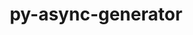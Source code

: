 ---
title: "py-async-generator"
layout: cache
categories: [package, v0.18]
meta: {"versions": ["1.10"], "compilers": ["gcc@=7.5.0"], "oss": ["ubuntu18.04"], "platforms": ["linux"], "targets": ["x86_64"], "stacks": ["e4s"], "num_specs": 2, "num_specs_by_stack": {"e4s": 2}}
spec_details: [{"hash": "odcb53jdyqkr6en25tsodaeuaija6ego", "compiler": "gcc@=7.5.0", "versions": ["1.10"], "os": "ubuntu18.04", "platform": "linux", "target": "x86_64", "variants": [], "stacks": ["e4s"], "size": "-", "tarball": "https://binaries.spack.io/releases/v0.18/build_cache/linux-ubuntu18.04-x86_64/gcc-7.5.0/py-async-generator-1.10/linux-ubuntu18.04-x86_64-gcc-7.5.0-py-async-generator-1.10-odcb53jdyqkr6en25tsodaeuaija6ego.spack"}, {"hash": "j3v75ozmmlw3b3q27fmglmw5pxcu424u", "compiler": "gcc@=7.5.0", "versions": ["1.10"], "os": "ubuntu18.04", "platform": "linux", "target": "x86_64", "variants": [], "stacks": ["e4s"], "size": "-", "tarball": "https://binaries.spack.io/releases/v0.18/build_cache/linux-ubuntu18.04-x86_64/gcc-7.5.0/py-async-generator-1.10/linux-ubuntu18.04-x86_64-gcc-7.5.0-py-async-generator-1.10-j3v75ozmmlw3b3q27fmglmw5pxcu424u.spack"}]
---
